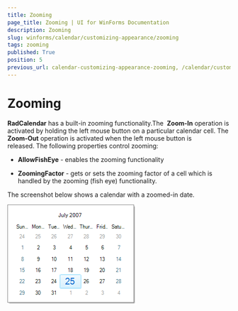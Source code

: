 ```yaml
---
title: Zooming
page_title: Zooming | UI for WinForms Documentation
description: Zooming
slug: winforms/calendar/customizing-appearance/zooming
tags: zooming
published: True
position: 5
previous_url: calendar-customizing-appearance-zooming, /calendar/customizing-appearance/zooming
---
```


# Zooming

__RadCalendar__ has a built-in zooming functionality.The  __Zoom-In__ operation is activated by holding the left mouse button on a particular calendar cell. The __Zoom-Out__ operation is activated when the left mouse button is released. The following properties control zooming:

* __AllowFishEye__ - enables the zooming functionality 

* __ZoomingFactor__ - gets or sets the zooming factor of a cell which is handled by the zooming (fish eye) functionality. 

The screenshot below shows a calendar with a zoomed-in date.

![calendar-customizing-appearance-zooming 001](images/calendar-customizing-appearance-zooming001.png)
